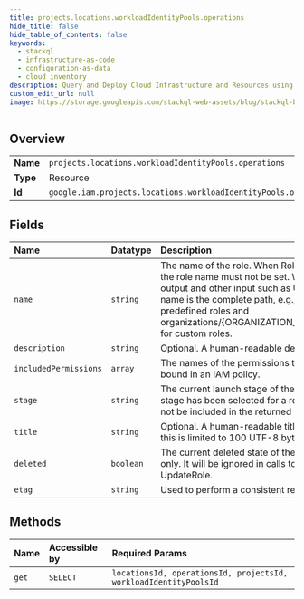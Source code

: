 ```yaml
---
title: projects.locations.workloadIdentityPools.operations
hide_title: false
hide_table_of_contents: false
keywords:
  - stackql
  - infrastructure-as-code
  - configuration-as-data
  - cloud inventory
description: Query and Deploy Cloud Infrastructure and Resources using SQL
custom_edit_url: null
image: https://storage.googleapis.com/stackql-web-assets/blog/stackql-blog-post-featured-image.png
---
```

  
    

## Overview
<table><tbody>
<tr><td><b>Name</b></td><td><code>projects.locations.workloadIdentityPools.operations</code></td></tr>
<tr><td><b>Type</b></td><td>Resource</td></tr>
<tr><td><b>Id</b></td><td><code>google.iam.projects.locations.workloadIdentityPools.operations</code></td></tr>
</tbody></table>

## Fields
| Name | Datatype | Description |
|:-----|:---------|:------------|
| `name` | `string` | The name of the role. When Role is used in CreateRole, the role name must not be set. When Role is used in output and other input such as UpdateRole, the role name is the complete path, e.g., roles/logging.viewer for predefined roles and organizations/{ORGANIZATION_ID}/roles/logging.viewer for custom roles. |
| `description` | `string` | Optional. A human-readable description for the role. |
| `includedPermissions` | `array` | The names of the permissions this role grants when bound in an IAM policy. |
| `stage` | `string` | The current launch stage of the role. If the `ALPHA` launch stage has been selected for a role, the `stage` field will not be included in the returned definition for the role. |
| `title` | `string` | Optional. A human-readable title for the role. Typically this is limited to 100 UTF-8 bytes. |
| `deleted` | `boolean` | The current deleted state of the role. This field is read only. It will be ignored in calls to CreateRole and UpdateRole. |
| `etag` | `string` | Used to perform a consistent read-modify-write. |
## Methods
| Name | Accessible by | Required Params |
|:-----|:--------------|:----------------|
| `get` | `SELECT` | `locationsId, operationsId, projectsId, workloadIdentityPoolsId` |

